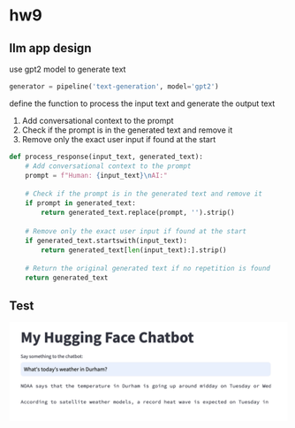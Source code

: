 # hw9



## llm app design
use gpt2 model to generate text
```python
generator = pipeline('text-generation', model='gpt2')
```
define the function to process the input text and generate the output text
1. Add conversational context to the prompt
2. Check if the prompt is in the generated text and remove it
3. Remove only the exact user input if found at the start
```python
def process_response(input_text, generated_text):
    # Add conversational context to the prompt
    prompt = f"Human: {input_text}\nAI:"
    
    # Check if the prompt is in the generated text and remove it
    if prompt in generated_text:
        return generated_text.replace(prompt, '').strip()
    
    # Remove only the exact user input if found at the start
    if generated_text.startswith(input_text):
        return generated_text[len(input_text):].strip()
    
    # Return the original generated text if no repetition is found
    return generated_text
```



## Test
![alt text](image.png)

